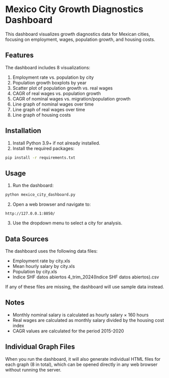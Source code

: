 # Mexico City Growth Diagnostics Dashboard

This dashboard visualizes growth diagnostics data for Mexican cities, focusing on employment, wages, population growth, and housing costs.

## Features

The dashboard includes 8 visualizations:
1. Employment rate vs. population by city
2. Population growth boxplots by year
3. Scatter plot of population growth vs. real wages
4. CAGR of real wages vs. population growth
5. CAGR of nominal wages vs. migration/population growth
6. Line graph of nominal wages over time
7. Line graph of real wages over time
8. Line graph of housing costs

## Installation

1. Install Python 3.9+ if not already installed.
2. Install the required packages:

```bash
pip install -r requirements.txt
```

## Usage

1. Run the dashboard:

```bash
python mexico_city_dashboard.py
```

2. Open a web browser and navigate to:
```
http://127.0.0.1:8050/
```

3. Use the dropdown menu to select a city for analysis.

## Data Sources

The dashboard uses the following data files:
- Employment rate by city.xls
- Mean hourly salary by city.xls
- Population by city.xls
- Indice SHF datos abiertos 4_trim_2024(Indice SHF datos abiertos).csv

If any of these files are missing, the dashboard will use sample data instead.

## Notes

- Monthly nominal salary is calculated as hourly salary × 160 hours
- Real wages are calculated as monthly salary divided by the housing cost index
- CAGR values are calculated for the period 2015-2020

## Individual Graph Files

When you run the dashboard, it will also generate individual HTML files for each graph (8 in total), which can be opened directly in any web browser without running the server. 